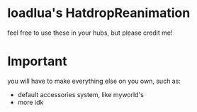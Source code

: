 # loadlua's HatdropReanimation
feel free to use these in your hubs, but please credit me!

# Important
you will have to make everything else on you own, such as:
* default accessories system, like myworld's
* more idk
